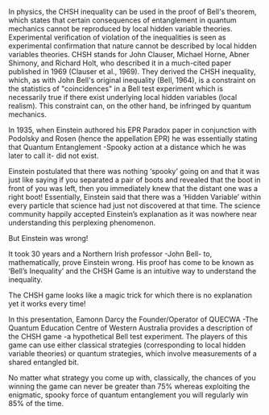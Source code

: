 In physics, the CHSH inequality can be used in the proof of Bell's theorem, which states that certain consequences of entanglement in quantum mechanics cannot be reproduced by local hidden variable theories. Experimental verification of violation of the inequalities is seen as experimental confirmation that nature cannot be described by local hidden variables theories. CHSH stands for John Clauser, Michael Horne, Abner Shimony, and Richard Holt, who described it in a much-cited paper published in 1969 (Clauser et al., 1969). They derived the CHSH inequality, which, as with John Bell's original inequality (Bell, 1964), is a constraint on the statistics of "coincidences" in a Bell test experiment which is necessarily true if there exist underlying local hidden variables (local realism). This constraint can, on the other hand, be infringed by quantum mechanics.

In 1935, when Einstein authored his EPR Paradox paper in conjunction with Podolsky and Rosen (hence the appellation EPR) he was essentially stating that Quantum Entanglement -Spooky action at a distance which he was later to call it- did not exist.

Einstein postulated that there was nothing ‘spooky’ going on and that it was just like saying if you separated a pair of boots and revealed that the boot in front of you was left, then you immediately knew that the distant one was a right boot! Essentially, Einstein said that there was a ‘Hidden Variable’ within every particle that science had just not discovered at that time. The science community happily accepted Einstein’s explanation as it was nowhere near understanding this perplexing phenomenon.

But Einstein was wrong!

It took 30 years and a Northern Irish professor -John Bell- to, mathematically, prove Einstein wrong. His proof has come to be known as ‘Bell’s Inequality’ and the CHSH Game is an intuitive way to understand the inequality.

The CHSH game looks like a magic trick for which there is no explanation yet it works every time!

In this presentation, Eamonn Darcy the Founder/Operator of QUECWA -The Quantum Education Centre of Western Australia provides a description of the CHSH game -a hypothetical Bell test experiment. The players of this game can use either classical strategies (corresponding to local hidden variable theories) or quantum strategies, which involve measurements of a shared entangled bit.

No matter what strategy you come up with, classically, the chances of you winning the game can never be greater than 75% whereas exploiting the enigmatic, spooky force of quantum entanglement you will regularly win 85% of the time.
